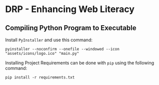 # DRP - Enhancing Web Literacy



## Compiling Python Program to Executable

Install `PyInstaller` and use this command:

```
pyinstaller --noconfirm --onefile --windowed --icon "assets/icons/logo.ico" "main.py"
```

Installing Project Requirements can be done with `pip` using the following command:

```
pip install -r requirements.txt
```